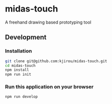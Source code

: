 # midas-touch

A freehand drawing based prototyping tool


## Development

### Installation

```bash
git clone git@github.com:kjirou/midas-touch.git
cd midas-touch
npm install
npm run init
```

### Run this application on your browser

```bash
npm run develop
```
